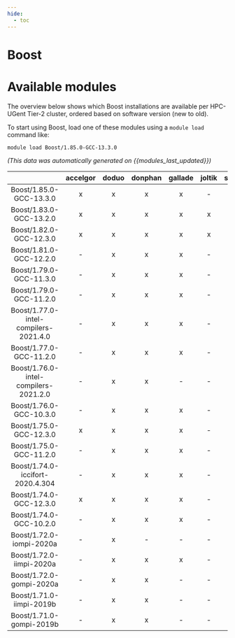 ```yaml
---
hide:
  - toc
---
```


Boost
=====

# Available modules


The overview below shows which Boost installations are available per HPC-UGent Tier-2 cluster, ordered based on software version (new to old).

To start using Boost, load one of these modules using a `module load` command like:

```shell
module load Boost/1.85.0-GCC-13.3.0
```

*(This data was automatically generated on {{modules_last_updated}})*  

| |accelgor|doduo|donphan|gallade|joltik|shinx|skitty|
| :---: | :---: | :---: | :---: | :---: | :---: | :---: | :---: |
|Boost/1.85.0-GCC-13.3.0|x|x|x|x|-|x|x|
|Boost/1.83.0-GCC-13.2.0|x|x|x|x|x|x|x|
|Boost/1.82.0-GCC-12.3.0|x|x|x|x|x|x|x|
|Boost/1.81.0-GCC-12.2.0|-|x|x|x|-|x|-|
|Boost/1.79.0-GCC-11.3.0|-|x|x|x|-|-|-|
|Boost/1.79.0-GCC-11.2.0|-|x|x|x|-|-|-|
|Boost/1.77.0-intel-compilers-2021.4.0|-|x|x|x|-|-|-|
|Boost/1.77.0-GCC-11.2.0|-|x|x|x|-|-|-|
|Boost/1.76.0-intel-compilers-2021.2.0|-|x|x|-|-|-|-|
|Boost/1.76.0-GCC-10.3.0|-|x|x|x|-|-|-|
|Boost/1.75.0-GCC-12.3.0|x|x|x|x|-|x|x|
|Boost/1.75.0-GCC-11.2.0|-|x|x|x|-|-|-|
|Boost/1.74.0-iccifort-2020.4.304|-|x|x|x|-|-|-|
|Boost/1.74.0-GCC-12.3.0|x|x|x|x|-|x|x|
|Boost/1.74.0-GCC-10.2.0|-|x|x|x|-|-|-|
|Boost/1.72.0-iompi-2020a|-|x|-|-|-|-|-|
|Boost/1.72.0-iimpi-2020a|-|x|x|x|-|-|-|
|Boost/1.72.0-gompi-2020a|-|x|x|-|-|-|-|
|Boost/1.71.0-iimpi-2019b|-|x|x|-|-|-|-|
|Boost/1.71.0-gompi-2019b|-|x|x|-|-|-|-|
